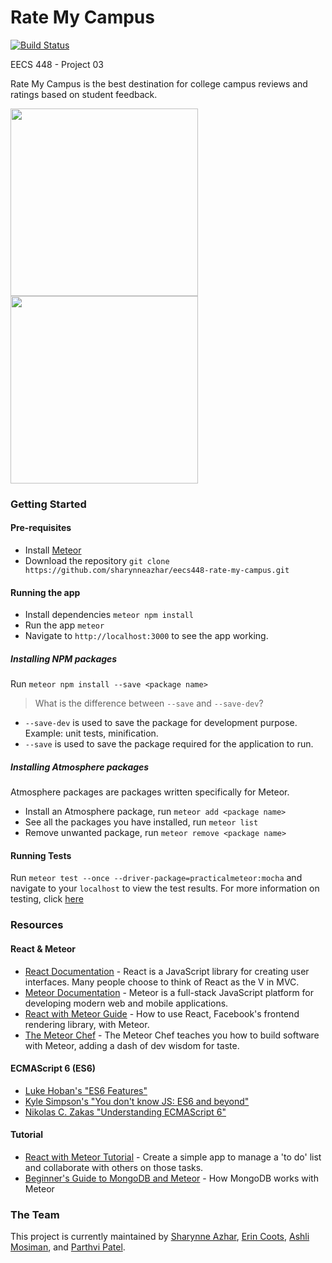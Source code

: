 # Rate My Campus

[![Build Status](https://travis-ci.org/sharynneazhar/eecs448-rate-my-campus.svg?branch=master)](https://travis-ci.org/sharynneazhar/eecs448-rate-my-campus)

EECS 448 - Project 03

Rate My Campus is the best destination for college campus reviews and ratings
based on student feedback.

<a href="[http://i.imgur.com/tlfimbK.png]">
  <img src="http://i.imgur.com/tlfimbK.png" height="300" />
</a>
<a href="http://i.imgur.com/30UCTYa.png">
  <img src="http://i.imgur.com/30UCTYa.png" height="300" />
</a>

### Getting Started
#### Pre-requisites
- Install [Meteor][9]
- Download the repository
  `git clone https://github.com/sharynneazhar/eecs448-rate-my-campus.git`

#### Running the app
- Install dependencies `meteor npm install`
- Run the app `meteor`
- Navigate to `http://localhost:3000` to see the app working.

##### Installing NPM packages
Run `meteor npm install --save <package name>`
> What is the difference between `--save` and `--save-dev`?  
- `--save-dev` is used to save the package for development purpose. Example:
unit tests, minification.
- `--save` is used to save the package required for the application to run.

##### Installing Atmosphere packages
Atmosphere packages are packages written specifically for Meteor.
- Install an Atmosphere package, run `meteor add <package name>`
- See all the packages you have installed, run `meteor list`
- Remove unwanted package, run `meteor remove <package name>`

#### Running Tests
Run `meteor test --once --driver-package=practicalmeteor:mocha` and navigate
to your `localhost` to view the test results. For more
information on testing, click [here][15]

### Resources
#### React & Meteor
- [React Documentation][4] - React is a JavaScript library for creating user
interfaces. Many people choose to think of React as the V in MVC.
- [Meteor Documentation][1] - Meteor is a full-stack JavaScript platform for
developing modern web and mobile applications.
- [React with Meteor Guide][2] - How to use React, Facebook's frontend
rendering library, with Meteor.
- [The Meteor Chef][13] - The Meteor Chef teaches you how to build software with Meteor, adding a dash of dev wisdom for taste.

#### ECMAScript 6 (ES6)
- [Luke Hoban's "ES6 Features"][10]
- [Kyle Simpson's "You don't know JS: ES6 and beyond"][11]
- [Nikolas C. Zakas "Understanding ECMAScript 6"][12]

#### Tutorial
- [React with Meteor Tutorial][3] - Create a simple app to manage a 'to do'
list and collaborate with others on those tasks.
- [Beginner's Guide to MongoDB and Meteor][14] - How MongoDB works with Meteor


### The Team
This project is currently maintained by [Sharynne Azhar][5], [Erin Coots][6],
[Ashli Mosiman][7], and [Parthvi Patel][8].


[1]: http://docs.meteor.com/#/full/
[2]: https://guide.meteor.com/react.html
[3]: https://www.meteor.com/tutorials/react/creating-an-app
[4]: https://facebook.github.io/react/docs/getting-started.html
[5]: https://github.com/sharynneazhar
[6]: https://github.com/erincoots
[7]: https://github.com/ashlimosiman
[8]: https://github.com/parthvip28
[9]: https://www.meteor.com/install
[10]: https://github.com/lukehoban/es6features#readme
[11]: https://github.com/getify/You-Dont-Know-JS/tree/master/es6%20%26%20beyond
[12]: https://github.com/nzakas/understandinges6
[13]: https://themeteorchef.com/
[14]: http://meteortips.com/first-meteor-tutorial/databases-part-1/
[15]: https://guide.meteor.com/testing.html
